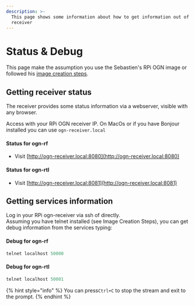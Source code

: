 ```yaml
---
description: >-
  This page shows some information about how to get information out of your OGN
  receiver
---
```


# Status & Debug

This page make the assumption you use the Sebastien's RPi OGN image or followed his [image creation steps](expert/image-creation-steps.md).

## Getting receiver status

The receiver provides some status information via a webserver, visible with any browser.

Access with your RPi OGN receiver IP. On MacOs or if you have Bonjour installed you can use `ogn-receiver.local` 

#### Status for ogn-rf

* Visit [http://ogn-receiver.local:8080](http://ogn-receiver.local:8080)

#### Status for ogn-rtl

* Visit [http://ogn-receiver.local:8081](http://ogn-receiver.local:8081)

## Getting services information

Log in your RPi ogn-receiver via ssh of directly.  
Assuming you have telnet installed \(see Image Creation Steps\), you can get debug information from the services typing:

#### Debug for **ogn-rf**

```c
telnet localhost 50000
```

#### **Debug for ogn-rtl**

```c
telnet localhost 50001
```

{% hint style="info" %}
You can press`Ctrl+C` to stop the stream and exit to the prompt.
{% endhint %}



 



